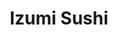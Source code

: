 ---
layout: place
title: Izumi Sushi
permalink: /texas/austin/izumi-sushi.html
stateAbbr: TX
stateName: Texas
cityName: Austin
seo:
  type: restaurant
  links: null
place_id: ChIJk0PtDoBKW4YRR5jxETDrcx8
photos:
  - name: >-
      places/ChIJk0PtDoBKW4YRR5jxETDrcx8/photos/AeeoHcJG6Gg0FcjVUZnn3orvRCjUvv32hSZ-J2i9gdBBpWyGHj4R-2E4WVFxEMsPqbd3xWMZUPOaaK7i3GiO7CLCQ44ZHZQbJ8AzfRUt2yd5o0PbO4Ze6CqUiQAPNpD0AUC-FfYF-eOrOl2iyDv-ctcAHqesqWtsGD6YcrcvDTzdD5ENSxuz0Ddpl60MErCw0ofiK7f9BcyqBZwDMFpE8uwSmeK_pYmYCBhNrC6Rve7zQQnVJVi4aY5ppgkTilb0m5G3pwemfgbERz6Rl-PK3LW5bQeZJIRhyV-Jn0kMLF2G38bNeA
    widthPx: 4032
    heightPx: 3024
    authorAttributions:
      - displayName: Izumi Sushi
        uri: https://maps.google.com/maps/contrib/115823221627654637760
        photoUri: >-
          https://lh3.googleusercontent.com/a-/ALV-UjU16ZhqRS2KnLHAcTNHEOGpVYRcNzMcCDRIF2NlrbaZeFBhaXE=s100-p-k-no-mo
    flagContentUri: >-
      https://www.google.com/local/imagery/report/?cb_client=maps_api_places.places_api&image_key=!1e10!2sAF1QipMpcyS2EN5-M0O35rlcxFLXRmNT75wvP-oXdXWm&hl=en-US
    googleMapsUri: >-
      https://www.google.com/maps/place//data=!3m4!1e2!3m2!1sAF1QipMpcyS2EN5-M0O35rlcxFLXRmNT75wvP-oXdXWm!2e10!4m2!3m1!1s0x865b4a800eed4393:0x1f73eb3011f19847
  - name: >-
      places/ChIJk0PtDoBKW4YRR5jxETDrcx8/photos/AeeoHcJLasLoJJfhhoICTYierTZaKIcBPWqOnMj1_VIBKXUhrRtEqQS0YMwv6qkw-yip8YPjJAee7OWPoZ5PI-AuUUh18_aTMFvpSXUaVNWckG7LVwyzG4Bie9un8yfhcqpNorChUHdNPZjFFI0HVrRbmJ2TyRPRus69IcQZR1twd4rKvg7flgxf2GNnBEk_raSAtGbO-xWVexv3d1juKaBFMcxUoFhwcVwJ7cLCjDg6je_ix8xXqaDF90R_xZ_EU1HX_fU6LiP0Yl_xljpOCN1gADVx0tmi8KRxxdeUF5e-wwNmfg
    widthPx: 2048
    heightPx: 1152
    authorAttributions:
      - displayName: Izumi Sushi
        uri: https://maps.google.com/maps/contrib/115823221627654637760
        photoUri: >-
          https://lh3.googleusercontent.com/a-/ALV-UjU16ZhqRS2KnLHAcTNHEOGpVYRcNzMcCDRIF2NlrbaZeFBhaXE=s100-p-k-no-mo
    flagContentUri: >-
      https://www.google.com/local/imagery/report/?cb_client=maps_api_places.places_api&image_key=!1e10!2sAF1QipOPsJstXGwENE4gMRSPcTulTNCCjbRf9dp-Bp1z&hl=en-US
    googleMapsUri: >-
      https://www.google.com/maps/place//data=!3m4!1e2!3m2!1sAF1QipOPsJstXGwENE4gMRSPcTulTNCCjbRf9dp-Bp1z!2e10!4m2!3m1!1s0x865b4a800eed4393:0x1f73eb3011f19847
  - name: >-
      places/ChIJk0PtDoBKW4YRR5jxETDrcx8/photos/AeeoHcJu6XOZvaKoNzk96b5B5ICoGcv-nbKGIjy17hIs-_qlIWXulQ4zfUF8d6ZRqG65RMxnmYZfTqGP8cDh3gWbiXPh5P8xkW3GGZss3rG1S2eEu1pru4DhltuBQqPnWFjKxN0nDXqHrLL5smpbypI9mfhjkNQ0fVQ0B6scQ2LNptk1FN5-31hlFrE5HgZp49H4PceJEOcLDuVqlhVyIPzL_EgYwTFre94Ankt7XRA4U2_cV22_W088-XQzWkve2RaSsxb9-iyq5pL3P8t1E8FFwMlVeEQ5DfupBsONCxRoGzlm8w
    widthPx: 994
    heightPx: 1121
    authorAttributions:
      - displayName: Izumi Sushi
        uri: https://maps.google.com/maps/contrib/115823221627654637760
        photoUri: >-
          https://lh3.googleusercontent.com/a-/ALV-UjU16ZhqRS2KnLHAcTNHEOGpVYRcNzMcCDRIF2NlrbaZeFBhaXE=s100-p-k-no-mo
    flagContentUri: >-
      https://www.google.com/local/imagery/report/?cb_client=maps_api_places.places_api&image_key=!1e10!2sAF1QipPANsuV7TNypz6YyaU-Q9X_kTdAMPdjEMGBdtBo&hl=en-US
    googleMapsUri: >-
      https://www.google.com/maps/place//data=!3m4!1e2!3m2!1sAF1QipPANsuV7TNypz6YyaU-Q9X_kTdAMPdjEMGBdtBo!2e10!4m2!3m1!1s0x865b4a800eed4393:0x1f73eb3011f19847
  - name: >-
      places/ChIJk0PtDoBKW4YRR5jxETDrcx8/photos/AeeoHcKZQcFWMWARQm3wN3zAsxDxvt3JHwwxQRNL7zP6WC5POk5ieLzqMZps7KtDFsm0gdm5qia0DARSNR9gu0dW7_4u9HNoaQsxG7UWZh-qx42CTetKqSmSd5sxt-UlrYU-0xLx3IQ1okPw_BBvzZ7pyYnqLXrNEgR5i_3hgVwalJ-WM6bZjHudJfkrA2_FmPbKp9rbL7a3ul6Zz48KIIau3rRP5_IgjTHQRgKpN_Cc0iNBFthhsGkPaH7uplLqorTRRFzDNXLqGPh-AyE6xDnBABLS7exPm-FIi-tuz81hn49c5g
    widthPx: 747
    heightPx: 683
    authorAttributions:
      - displayName: Izumi Sushi
        uri: https://maps.google.com/maps/contrib/115823221627654637760
        photoUri: >-
          https://lh3.googleusercontent.com/a-/ALV-UjU16ZhqRS2KnLHAcTNHEOGpVYRcNzMcCDRIF2NlrbaZeFBhaXE=s100-p-k-no-mo
    flagContentUri: >-
      https://www.google.com/local/imagery/report/?cb_client=maps_api_places.places_api&image_key=!1e10!2sAF1QipPk9MNQmYb1-lpFHqa11PZxkABGDVL7rpzqISDV&hl=en-US
    googleMapsUri: >-
      https://www.google.com/maps/place//data=!3m4!1e2!3m2!1sAF1QipPk9MNQmYb1-lpFHqa11PZxkABGDVL7rpzqISDV!2e10!4m2!3m1!1s0x865b4a800eed4393:0x1f73eb3011f19847
  - name: >-
      places/ChIJk0PtDoBKW4YRR5jxETDrcx8/photos/AeeoHcKQq7dEw9T6WZGm27ZIedv2CwZfhxMASNnKPqwaWsbnpB9A8EneClvKYyZBJ0YZIDogDlGVsxO7c6Ut7YgdzZV14FGY3X_4D5dodrnnfTYDQtPCs-YN4MdRw08WsJ2Kn_p88ympLoSH1WXjlBixy0vi8kYe1fo5qNTMcZPyFRRfunD_f7wOfk1wl2h1eCbQjmG2DFX8WpL7UhA1cCIg8rdaSAzYeMzN7bQ4qxNGp1ZXW201S7rKNTGnenKerk7q7DZEFfmoMKEk5d6WwnBgPOeCkRAWkHhKvAPRJ7aeDNOb9A
    widthPx: 1005
    heightPx: 1129
    authorAttributions:
      - displayName: Izumi Sushi
        uri: https://maps.google.com/maps/contrib/115823221627654637760
        photoUri: >-
          https://lh3.googleusercontent.com/a-/ALV-UjU16ZhqRS2KnLHAcTNHEOGpVYRcNzMcCDRIF2NlrbaZeFBhaXE=s100-p-k-no-mo
    flagContentUri: >-
      https://www.google.com/local/imagery/report/?cb_client=maps_api_places.places_api&image_key=!1e10!2sAF1QipO-_i3f3Eudb5sqWqCJUW6suiyhhJVkDh-0CtUs&hl=en-US
    googleMapsUri: >-
      https://www.google.com/maps/place//data=!3m4!1e2!3m2!1sAF1QipO-_i3f3Eudb5sqWqCJUW6suiyhhJVkDh-0CtUs!2e10!4m2!3m1!1s0x865b4a800eed4393:0x1f73eb3011f19847
  - name: >-
      places/ChIJk0PtDoBKW4YRR5jxETDrcx8/photos/AeeoHcKLkyiamu-8c-00rAGcywBUFyyAWcbAwSkcbeD-2AvZ7gn4ygkSEb4cTXjkOW--S1G8HR5i-DEC1RpDC_7FqfjgA35YmnCcOXfKDnqrJSkXRteR1ExoEIdl7RsNf3rBvf597L3pEFHwj9WqgjsvFazhoXXO6NNrmmGkmMYDOyThdTiy3kQQgc5SV1Ii44GCH4xny5Uhm_H3cW1MFT1Jz33FLpiTv70MhylLzcPylfiR9ZHbxA1cWkf8iV4_OqRNSd5fJNyM4WLucOBaifKwbi4nwfUoTiZ3LJW3ZR2A7_ujFB_mnD0agpxpNxvf3NwIGS9HSJ9S-qcWGbDod_qY6Rt95efMar7i7y-J_zc3fdR2dSZ6_KkOjTvRhseZwB8FWzDG3d-ADV31z4fdbo_PgxMJWSerlZeHAD_ajCOi15hkLw
    widthPx: 4032
    heightPx: 3024
    authorAttributions:
      - displayName: Jessica Jones
        uri: https://maps.google.com/maps/contrib/111076907118786588715
        photoUri: >-
          https://lh3.googleusercontent.com/a-/ALV-UjV0JzPy7k5sDUVnM_4Mg8Hih9azihjCQJuxoaSV6q2FzBblOMLQ=s100-p-k-no-mo
    flagContentUri: >-
      https://www.google.com/local/imagery/report/?cb_client=maps_api_places.places_api&image_key=!1e10!2sCIHM0ogKEICAgICT58O1fw&hl=en-US
    googleMapsUri: >-
      https://www.google.com/maps/place//data=!3m4!1e2!3m2!1sCIHM0ogKEICAgICT58O1fw!2e10!4m2!3m1!1s0x865b4a800eed4393:0x1f73eb3011f19847
  - name: >-
      places/ChIJk0PtDoBKW4YRR5jxETDrcx8/photos/AeeoHcK901iCGoc9-6gT1qQo-As87cEOCAio0ozOAo8H4ZwfE4VQ7evWtqkQ51AAIxG5k0c8Q_XjVyhYSfw_m2djhLrpBU2h_R8MIRiewDaGCnnNSZ9jDkC22RP7XA_NvpnQTy4xE1dFMmXlnlagXrQtP2nwQdDy0KpJ-H_s1fK6zNb2CxY2Qalee9vJp6rYlwSwoQvQDi0Oa8h9ujXDA9uBxtvTerXTGJu8-k1fsWAswpJKZHFUevbJbmUsO4kXXu5OzFkuwuMTnTMCqHVmiw4oATXTEqeVHg2wXb8NaLDpyLQJjA
    widthPx: 867
    heightPx: 857
    authorAttributions:
      - displayName: Izumi Sushi
        uri: https://maps.google.com/maps/contrib/115823221627654637760
        photoUri: >-
          https://lh3.googleusercontent.com/a-/ALV-UjU16ZhqRS2KnLHAcTNHEOGpVYRcNzMcCDRIF2NlrbaZeFBhaXE=s100-p-k-no-mo
    flagContentUri: >-
      https://www.google.com/local/imagery/report/?cb_client=maps_api_places.places_api&image_key=!1e10!2sAF1QipMztaVyACjFc4x-7GBD7OtuY3venyqITgnK1Jdq&hl=en-US
    googleMapsUri: >-
      https://www.google.com/maps/place//data=!3m4!1e2!3m2!1sAF1QipMztaVyACjFc4x-7GBD7OtuY3venyqITgnK1Jdq!2e10!4m2!3m1!1s0x865b4a800eed4393:0x1f73eb3011f19847
  - name: >-
      places/ChIJk0PtDoBKW4YRR5jxETDrcx8/photos/AeeoHcIGdr9RTXlBCwapnVLEMH3elo8lyrEi6n6EjmmX95rfjJaQjPTP_q7bDC4nEZWOeWvNqGjXSGrVGpdUSJescbGiK83RRdwmMHdnlA0bQOgET3yuB5u5UIZOByjr2lgBjLomO6sjW2eEJWiAfSCZ7bUIY-OxXdXZTyPjBIy9q0EulOXtst26osPA_XscwlVuIEoJTCw4129cgmaHd9c6DvoDnxdYb_eGw183mKEbN1QN8ln44J-sDnUlysCcS6exNtfS-cniwnrIcKnb1oAvKM2I2esXkWSjiXpNOUJ-f5z-jQ
    widthPx: 621
    heightPx: 648
    authorAttributions:
      - displayName: Izumi Sushi
        uri: https://maps.google.com/maps/contrib/115823221627654637760
        photoUri: >-
          https://lh3.googleusercontent.com/a-/ALV-UjU16ZhqRS2KnLHAcTNHEOGpVYRcNzMcCDRIF2NlrbaZeFBhaXE=s100-p-k-no-mo
    flagContentUri: >-
      https://www.google.com/local/imagery/report/?cb_client=maps_api_places.places_api&image_key=!1e10!2sAF1QipOIIdtOeMXpllB88Zth3Yp_J9cd_ENWhqqgdeHj&hl=en-US
    googleMapsUri: >-
      https://www.google.com/maps/place//data=!3m4!1e2!3m2!1sAF1QipOIIdtOeMXpllB88Zth3Yp_J9cd_ENWhqqgdeHj!2e10!4m2!3m1!1s0x865b4a800eed4393:0x1f73eb3011f19847
  - name: >-
      places/ChIJk0PtDoBKW4YRR5jxETDrcx8/photos/AeeoHcKsb_QEii6ID2smx7n-z-4-dh8Qjdjz94WMUjD0ytb76rhTHV8Xxkam5y_CzxGzrl_R5T4PyJXpJ0zONbWdQZ4CeoZcQv9-kyEIDLUyQaUW0WcQExodZhueMvbIxk-vjQTGDpfiZf-GafvCGLV9P6MtSlWLTG9fRLcRXXsOaBgOJvtr45PFo5jKRxUzjljkWqIkHD6EKIcTe29t_-wjeRUG-OB8szBloJXrtgGXkr39HLnBbUGdiGYSUkBxvqeH506w7DmQgevvEbm_IFGr2JwY9GEHJEAOQjn5JftoF8W_9A
    widthPx: 914
    heightPx: 912
    authorAttributions:
      - displayName: Izumi Sushi
        uri: https://maps.google.com/maps/contrib/115823221627654637760
        photoUri: >-
          https://lh3.googleusercontent.com/a-/ALV-UjU16ZhqRS2KnLHAcTNHEOGpVYRcNzMcCDRIF2NlrbaZeFBhaXE=s100-p-k-no-mo
    flagContentUri: >-
      https://www.google.com/local/imagery/report/?cb_client=maps_api_places.places_api&image_key=!1e10!2sAF1QipNXvcY_qIAAqRJMYlHchc85qAC-9bGlr0gtNY0e&hl=en-US
    googleMapsUri: >-
      https://www.google.com/maps/place//data=!3m4!1e2!3m2!1sAF1QipNXvcY_qIAAqRJMYlHchc85qAC-9bGlr0gtNY0e!2e10!4m2!3m1!1s0x865b4a800eed4393:0x1f73eb3011f19847
  - name: >-
      places/ChIJk0PtDoBKW4YRR5jxETDrcx8/photos/AeeoHcJtfsF65CnPYvxHJZ0ozSJMfhm3D-lqHPZ5Qk8ZCLmd3IuJvVcIXRdpRPUOODc0BnPhAD7p2mIk5oKJzZYLOnn0Om_Xr-ggDyYQEed22T-TZDvk9wL3zwk1WecvEnsw7uswA5DcEbQ-Rv1zgSR67QC-Tm-8bUVoX6RrEQHJ5J5eV-8Niyvttq-xw0urn3lcRIfgL7h9jUeEm9d-4ha7bL2zCaJcwZ9cXDLP6PnDcT_ChmJX5q9QLkWAIpt8A6SVWdWb5pPpmCyBKSVNZaaUcg3WePKLwl79PyOtlJVHFiC51Q
    widthPx: 869
    heightPx: 866
    authorAttributions:
      - displayName: Izumi Sushi
        uri: https://maps.google.com/maps/contrib/115823221627654637760
        photoUri: >-
          https://lh3.googleusercontent.com/a-/ALV-UjU16ZhqRS2KnLHAcTNHEOGpVYRcNzMcCDRIF2NlrbaZeFBhaXE=s100-p-k-no-mo
    flagContentUri: >-
      https://www.google.com/local/imagery/report/?cb_client=maps_api_places.places_api&image_key=!1e10!2sAF1QipNrQe9cc72XVDKviY1g6TSldjMrZKzGgMxoh_nK&hl=en-US
    googleMapsUri: >-
      https://www.google.com/maps/place//data=!3m4!1e2!3m2!1sAF1QipNrQe9cc72XVDKviY1g6TSldjMrZKzGgMxoh_nK!2e10!4m2!3m1!1s0x865b4a800eed4393:0x1f73eb3011f19847
address: 701 S Capital of Texas Hwy E-550, Austin, TX 78746, USA
street: 701 S Capital of Texas Hwy E-550
city: Austin
state: TX
zip: '78746'
country: USA
neighborhood: null
latitude: '30.290520'
longitude: '-97.826033'
accessibility_options:
  wheelchairAccessibleParking: true
  wheelchairAccessibleEntrance: true
  wheelchairAccessibleRestroom: true
  wheelchairAccessibleSeating: true
business_status: OPERATIONAL
name: Izumi Sushi
google_maps_links:
  directionsUri: >-
    https://www.google.com/maps/dir//''/data=!4m7!4m6!1m1!4e2!1m2!1m1!1s0x865b4a800eed4393:0x1f73eb3011f19847!3e0
  placeUri: https://maps.google.com/?cid=2266413629189494855
  writeAReviewUri: >-
    https://www.google.com/maps/place//data=!4m3!3m2!1s0x865b4a800eed4393:0x1f73eb3011f19847!12e1
  reviewsUri: >-
    https://www.google.com/maps/place//data=!4m4!3m3!1s0x865b4a800eed4393:0x1f73eb3011f19847!9m1!1b1
  photosUri: >-
    https://www.google.com/maps/place//data=!4m3!3m2!1s0x865b4a800eed4393:0x1f73eb3011f19847!10e5
primary_type: Japanese Restaurant
opening_hours:
  regular: null
  current: null
secondary_opening_hours:
  regular:
    weekdayDescriptions: null
    type: null
  current:
    weekdayDescriptions: null
    type: null
phone: null
price_level: null
price_range: null
rating: null
rating_count: 0
website: null
description: >-
  Discover Izumi Sushi in Austin, Texas$$$Izumi Sushi in Austin, Texas, stands
  out as a casual and inviting destination for those seeking authentic Japanese
  flavors and fresh sushi options. This family-friendly eatery specializes in a
  diverse array of Japanese dishes, from creative sushi rolls to other
  traditional fare, making it a go-to spot for anyone exploring sushi
  restaurants in the area. With its accessible features like wheelchair-friendly
  entrances and parking, it ensures a comfortable visit for all guests looking
  for top-rated sushi experiences nearby. The atmosphere is warm and welcoming,
  enhanced by vibrant photos that showcase the colorful presentations of their
  offerings. Whether you're in the mood for a quick bite or a relaxed meal,
  Izumi Sushi delivers a satisfying blend of quality and variety that appeals to
  sushi enthusiasts exploring local Japanese places.
generative_summary: >-
  Discover Izumi Sushi in Austin, Texas$$$Izumi Sushi in Austin, Texas, stands
  out as a casual and inviting destination for those seeking authentic Japanese
  flavors and fresh sushi options. This family-friendly eatery specializes in a
  diverse array of Japanese dishes, from creative sushi rolls to other
  traditional fare, making it a go-to spot for anyone exploring sushi
  restaurants in the area. With its accessible features like wheelchair-friendly
  entrances and parking, it ensures a comfortable visit for all guests looking
  for top-rated sushi experiences nearby. The atmosphere is warm and welcoming,
  enhanced by vibrant photos that showcase the colorful presentations of their
  offerings. Whether you're in the mood for a quick bite or a relaxed meal,
  Izumi Sushi delivers a satisfying blend of quality and variety that appeals to
  sushi enthusiasts exploring local Japanese places.
generative_disclosure: Summarized by AI using the Grok-3-Mini model.
reviews: null
review_summary: >-
  What Customers Are Saying$$$Folks who stop by Izumi Sushi often highlight the
  fresh ingredients and tasty variety in their rolls, making it a solid pick for
  anyone craving reliable Japanese eats. Many appreciate the laid-back vibe and
  how it caters to different tastes, from simple classics to more adventurous
  options, helping it stand out among sushi spots in the neighborhood. While
  experiences can vary, there's a common nod to the welcoming feel that keeps
  people coming back for more. Overall, it's praised as a dependable choice for
  families or groups hunting for good sushi close to home, with positive
  mentions of its accessibility adding to the appeal. If you're on the hunt for
  sushi places near you, this spot tends to deliver a satisfying meal that
  leaves visitors feeling glad they stopped in.
review_disclosure: Summarized by AI using the Grok-3-Mini model.
parking_options: null
payment_options: null
allow_dogs: null
curbside_pickup: null
delivery: null
dine_in: null
good_for_children: null
good_for_groups: null
good_for_sports: null
live_music: null
menu_for_children: null
outdoor_seating: null
reservable: null
restroom: null
serves_beer: null
serves_breakfast: null
serves_brunch: null
serves_cocktails: null
serves_coffee: null
serves_dinner: null
serves_dessert: null
serves_lunch: null
serves_vegetarian_food: null
serves_wine: null
takeout: null
update_category: pro
places_description: null

---